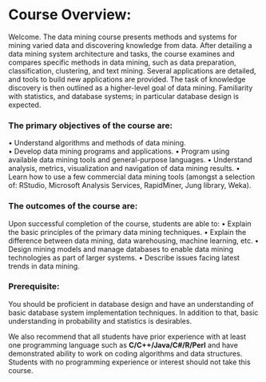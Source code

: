 # Course Overview:
Welcome. The data mining course presents methods and systems for mining varied data and discovering knowledge from data. After detailing a data mining system architecture and tasks, the course examines and compares specific methods in data mining, such as data preparation, classification, clustering, and text mining. Several applications are detailed, and tools to build new applications are provided. The task of knowledge discovery is then outlined as a higher-level goal of data mining. Familiarity with statistics, and database systems; in particular database design is expected.

### The primary objectives of the course are:
•	Understand algorithms and methods of data mining.  
•	Develop data mining programs and applications. 
•	Program using available data mining tools and general-purpose languages. 
•	Understand analysis, metrics, visualization and navigation of data mining results. 
•	Learn how to use a few commercial data mining tools (amongst a selection of: RStudio, Microsoft Analysis Services, RapidMiner, Jung library, Weka).

### The outcomes of the course are:
Upon successful completion of the course, students are able to:
•     Explain the basic principles of the primary data mining techniques.
•     Explain the difference between data mining, data warehousing, machine learning, etc. 
•     Design mining models and manage databases to enable data mining technologies as part of larger systems.
•     Describe issues facing latest trends in data mining.

### Prerequisite: 

You should be proficient in database design and have an understanding of basic database system implementation techniques.  In addition to that, basic understanding in probability and statistics is desirables.

We also recommend that all students have prior experience with at least one programming language such as **C/C++/Java/C#/R/Perl** and have demonstrated ability to work on coding algorithms and data structures. Students with no programming experience or interest should not take this course.
